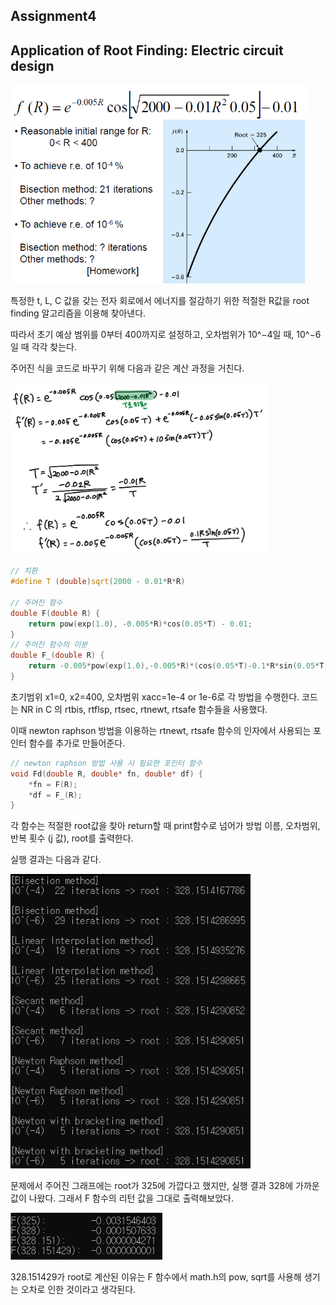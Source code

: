 ## Assignment4

## Application of Root Finding: Electric circuit design

<img src="./problem.png" alt="problem" style="zoom:67%;" /> 

특정한 t, L, C 값을 갖는 전자 회로에서 에너지를 절감하기 위한 적절한 R값을 root
finding 알고리즘을 이용해 찾아낸다.

따라서 초기 예상 범위를 0부터 400까지로 설정하고, 오차범위가 10^−4일 때, 10^−6일
때 각각 찾는다.

주어진 식을 코드로 바꾸기 위해 다음과 같은 계산 과정을 거친다.

<img src="./calculate.jpg" alt="calculate" style="zoom:40%;" /> 

```C
// 치환
#define T (double)sqrt(2000 - 0.01*R*R)

// 주어진 함수
double F(double R) {
	return pow(exp(1.0), -0.005*R)*cos(0.05*T) - 0.01;
}
// 주어진 함수의 미분
double F_(double R) {
	return -0.005*pow(exp(1.0),-0.005*R)*(cos(0.05*T)-0.1*R*sin(0.05*T)/T);
}
```

초기범위 x1=0, x2=400, 오차범위 xacc=1e-4 or 1e-6로 각 방법을 수행한다. 코드는 NR in C 의 rtbis, rtflsp, rtsec, rtnewt, rtsafe 함수들을 사용했다.

이때 newton raphson 방법을 이용하는 rtnewt, rtsafe 함수의 인자에서 사용되는 포인터 함수를 추가로 만들어준다.

```C
// newton raphson 방법 사용 시 필요한 포인터 함수
void Fd(double R, double* fn, double* df) {
	*fn = F(R);
	*df = F_(R);
}
```

각 함수는 적절한 root값을 찾아 return할 때 print함수로 넘어가 방법 이름, 오차범위, 반복 횟수 (j 값), root를 출력한다.

실행 결과는 다음과 같다.

<img src="./result1.PNG" alt="result1" style="zoom:80%;" /> 

문제에서 주어진 그래프에는 root가 325에 가깝다고 했지만, 실행 결과 328에 가까운 값이 나왔다. 그래서 F 함수의 리턴 값을 그대로 출력해보았다.

<img src="./result2.PNG" alt="result2" style="zoom:80%;" /> 

328.151429가 root로 계산된 이유는 F 함수에서 math.h의 pow, sqrt를 사용해 생기는 오차로 인한 것이라고 생각된다.

